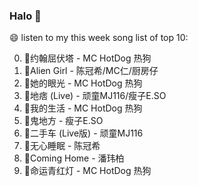 

### Halo 👋

😄 listen to my this week song list of top 10:

0. 🌈约翰屈伏塔 - MC HotDog 热狗
1. 🌈Alien Girl - 陈冠希/MC仁/厨房仔
2. 🌈她的眼光 - MC HotDog 热狗
3. 🌈地痞 (Live) - 顽童MJ116/瘦子E.SO
4. 🌈我的生活 - MC HotDog 热狗
5. 🌈鬼地方 - 瘦子E.SO
6. 🌈二手车 (Live版) - 顽童MJ116
7. 🌈无心睡眠 - 陈冠希
8. 🌈Coming Home - 潘玮柏
9. 🌈命运青红灯 - MC HotDog 热狗

